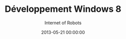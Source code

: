 ---
title: 'Développement Windows 8'
subtitle: 'Internet of Robots'
date: 2013-05-21 00:00:00
description: Windows 8 ouvre de nouvelles opportunités aux développeurs de tous horizons, usage en mobilité, interfaces intuitives et performantes, accès aux capteurs, et bien d'autres. Que votre expérience s'appuie sur JavaScript/ HTML5, XAML, C# ou C++, cet ouvrage met à profit vos connaissances pour créer des applications Windows Store, tout en couvrant les aspects ergonomiques liés à la diversité des matériels et la monétisation via le Store. Que vous cibliez une plateforme standard (x86) ou bien ARM, au travers de cas pratiques et d'exemples didactiques, vous découvrirez les nombreuses possibilités qui s'offrent à vous en termes d'intégration au sein du système et de fonctionnalités UX.
featured_image: '/images/books/dev-windows8.jpg'
external_url: https://www.amazon.fr/gp/product/B00D5VUCMC/
---